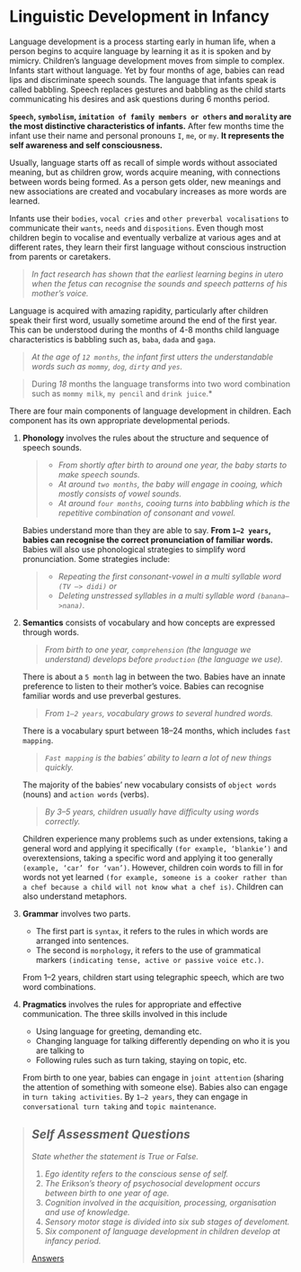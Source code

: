 # Linguistic Development in Infancy
Language development is a process starting early in human life, when a person begins to acquire language by learning it as it is spoken and
by mimicry. Children’s language development moves from simple to complex. Infants start without language. Yet by four months of age, babies can
read lips and discriminate speech sounds. The language that infants speak is called babbling. Speech replaces gestures and babbling as the child
starts communicating his  desires and ask questions during 6 months period.

**`Speech`, `symbolism`, `imitation of family members or others` and `morality` are the most distinctive characteristics of infants.**
After few months time the infant use their name and personal pronouns `I`, `me`, or `my`. **It represents the self awareness and self consciousness.**

Usually, language starts off as recall of simple words without associated meaning, but as children grow, words acquire meaning, with connections
between words being formed. As a person gets older, new meanings and new associations are created and vocabulary increases as more words are learned.

Infants use their `bodies`, `vocal cries` and `other preverbal vocalisations` to communicate their `wants`, `needs` and `dispositions`. Even though
most children begin to vocalise and eventually verbalize at various ages and at different rates, they learn their first language without conscious
instruction from parents or caretakers.

> *In fact research has shown that the earliest learning begins in utero when the fetus can recognise the sounds and speech patterns of his
> mother’s voice.*

Language is acquired with amazing rapidity, particularly after children speak their first word, usually sometime around the end of the first year.
This can be understood during the months of 4-8 months child language characteristics is babbling such as, `baba`, `dada` and `gaga`.

> *At the age of  `12 months`, the  infant first utters the understandable words such as  `mommy`, `dog`, `dirty` and `yes`.*

> During *18* months the language transforms into two word combination such as `mommy milk`, `my pencil` and `drink juice`.*

There are four main components of language development in children. Each component has its own appropriate developmental periods.

1. **Phonology** involves the rules about the structure and sequence of speech sounds.
   >  - *From shortly after birth to around one year, the baby starts to make speech sounds.*
   > - *At around `two months`, the baby will engage in cooing, which mostly consists of vowel sounds.*
   > - *At around `four months`, cooing turns into babbling which is the repetitive combination of consonant and vowel.*

   Babies understand more than they are able to say. **From `1–2 years`, babies can recognise the correct pronunciation of familiar words.**
   Babies will also use phonological strategies to simplify word pronunciation. Some strategies include:
   > - *Repeating the first consonant-vowel in a multi syllable word `(TV —> didi)` or*
   > - *Deleting unstressed syllables in a multi syllable word `(banana—>nana)`.*

1. **Semantics** consists of vocabulary and how concepts are expressed through words.
   > *From birth to one year, `comprehension` (the language we understand) develops before `production` (the language we use).*

   There is about a `5 month` lag in between the two. Babies have an innate preference to listen to their mother’s voice. Babies can recognise
   familiar words and use preverbal gestures.

   > *From `1–2 years`, vocabulary grows to several hundred words.*

   There is a vocabulary spurt between 18–24 months, which includes `fast mapping`.

   > *`Fast mapping` is the babies’ ability to learn a lot of new things quickly.*

   The majority of the babies’ new vocabulary consists of `object words` (nouns) and `action words` (verbs).

   > *By 3–5 years, children usually have difficulty using words correctly.*

   Children experience many problems such as under extensions, taking a general word and applying it specifically `(for example, ‘blankie’)` and
   overextensions, taking a specific word and applying it too generally `(example, ‘car’ for ‘van’)`. However, children coin words to fill in for
   words not yet learned `(for example, someone is a cooker rather than a chef because a child will not know what a chef is)`.
   Children can also understand metaphors.

1. **Grammar** involves two parts.

   - The first part is `syntax`, it refers to the rules in which words are arranged into sentences.
   - The second is `morphology`, it refers to the use of grammatical markers `(indicating tense, active or passive voice etc.)`.

   From 1–2 years, children start using telegraphic speech, which are two word combinations.

1. **Pragmatics** involves the rules for appropriate and effective communication. The three skills involved in this include

   - Using language for greeting, demanding etc.
   - Changing language for talking differently depending on who it is you are talking to
   - Following rules such as turn taking, staying on topic, etc.

   From birth to one year, babies can engage in `joint attention` (sharing the attention of something with someone else).
   Babies also can engage in `turn taking activities`. By `1–2 years`, they can engage in `conversational turn taking` and `topic maintenance`.


> ## *Self Assessment Questions*
> *State whether the statement is True or False.*
> 1. *Ego identity refers to the conscious sense of self.*
> 1. *The Erikson’s theory of psychosocial development occurs between birth to one year of age.*
> 1. *Cognition involved in the acquisition, processing, organisation and use of knowledge.*
> 1. *Sensory motor stage is divided into six sub stages of develoment.*
> 1. *Six component of language development in children develop at infancy period.*
>
> [Answers](./answers-to-self-assessment-questions.md#true-or-false)


